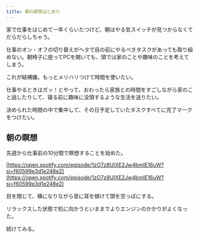 ```yaml
---
title: 朝の瞑想はじめた
---
```


家で仕事をはじめて一年くらいたつけど、朝はやる気スイッチが見つからなくてだらだらしちゃう。

仕事のオン・オフの切り替えがヘタで目の前にやるべきタスクがあっても取り組めない。朝椅子に座ってPCを開いても、頭では家のことや趣味のことを考えてしまう。

これが結構嫌。もっとメリハリつけて時間を使いたい。

仕事やるときはガッ！とやって、おわったら家族との時間をすごしながら家のこと話したりして、寝る前に趣味に没頭するような生活を送りたい。

決められた時間の中で集中して、その日予定していたタスクすべてに完了マークをつけたい。

## 朝の瞑想
先週から仕事前の10分間で瞑想することを始めた。

[https://open.spotify.com/episode/1zO7z8UIXE2Jw4bmIE16uW?si=f60599e3d1e248e2](https://open.spotify.com/episode/1zO7z8UIXE2Jw4bmIE16uW?si=f60599e3d1e248e2)

目を閉じて、横になりながら音に耳を傾けて頭を空っぽにする。

リラックスした状態で机に向かうといままでよりエンジンのかかりがよくなった。

続けてみる。
